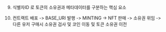 9. 식별자ID 로 토큰의 소유권과 메타데이터를 구분하는 핵심 요소

10. 컨트랙트 배포 -> BASE_URI 발행 -> MINTING -> NFT 판매 -> 소유권 위임 -> 다른 유저 구매시 소유권
검사 및 코인 이동 및 토큰 소유권 이전 